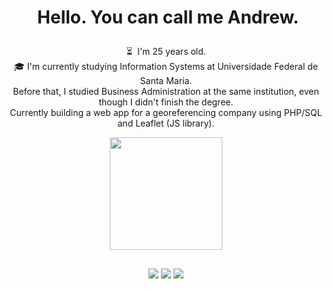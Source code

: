 # <p align="center"> &nbsp;Hello. You can call me Andrew.</p>


<p align="center">⏳ &nbsp;I'm 25 years old.<br/>🎓&nbsp;I'm currently studying Information Systems at Universidade Federal de Santa Maria. <br>Before that, I studied Business Administration at the same institution, even though I didn't finish the degree.</br> Currently building a web app for a georeferencing company using PHP/SQL and Leaflet (JS library).</p>





<div align="center">
  <a href="https://github.com/noobandrew">
  <img height="180em" src="https://github-readme-stats.vercel.app/api/top-langs/?username=noobandrew&layout=compact&langs_count=7&theme=blueberry"/>
</div>




## 
<p align="center"><a href="https://www.linkedin.com/in/hammelandrew/" target="_blank"><img src="https://img.shields.io/badge/-ANDREW HAMMEL-%230077B5?style=for-the-badge&logo=linkedin&logoColor=white" target="_blank"></a>
  <a href="https://instagram.com/hammelandrew" target="_blank"><img src="https://img.shields.io/badge/-hammelandrew-%23E4405F?style=for-the-badge&logo=instagram&logoColor=white" target="_blank"></a>
   <a href = "mailto:andrewhammelcontato@gmail.com"><img src="https://img.shields.io/badge/-GMAIL-%23333?style=for-the-badge&logo=gmail&logoColor=RED" target="_blank"></a>
